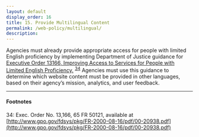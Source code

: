 ```yaml
---
layout: default
display_order: 16
title: 15. Provide Multilingual Content
permalink: /web-policy/multilingual/
description:
---
```

Agencies must already provide appropriate access for people with limited English proficiency by implementing Department of Justice guidance for [Executive Order 13166, Improving Access to Services for People with Limited English Proficiency.](https://www.gpo.gov/fdsys/pkg/FR-2000-08-16/pdf/00-20938.pdf) <sup>[34](#myfootnote14)</sup>   Agencies must use this guidance to determine which website content must be provided in other languages, based on their agency’s mission, analytics, and user feedback.

***

#### Footnotes
<a name="myfootnote12">34</a>: Exec. Order No. 13,166, 65 FR 50121, available at [http://www.gpo.gov/fdsys/pkg/FR-2000-08-16/pdf/00-20938.pdf](http://www.gpo.gov/fdsys/pkg/FR-2000-08-16/pdf/00-20938.pdf)
